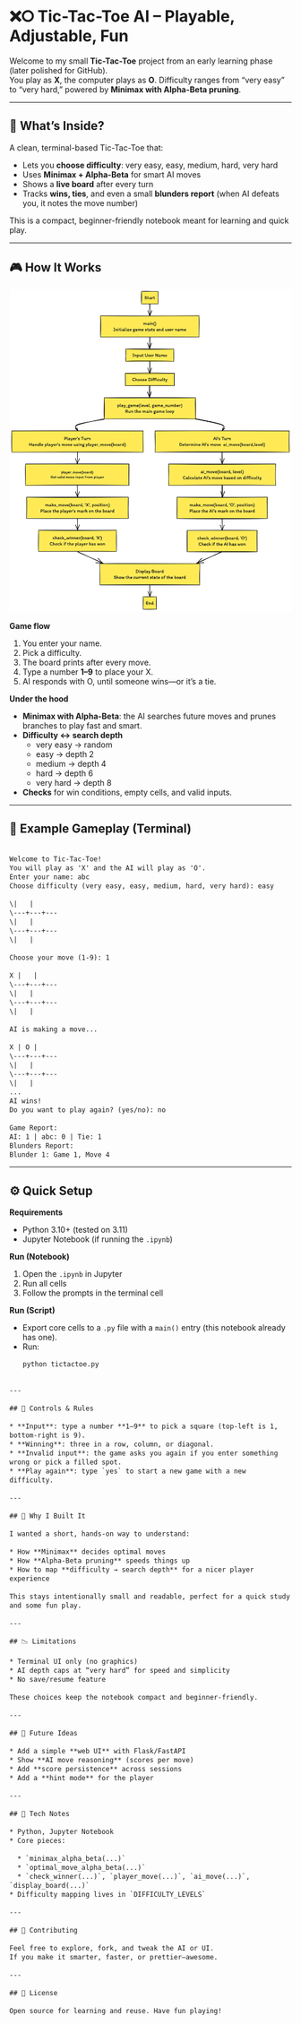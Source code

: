 # ❌⭘ Tic-Tac-Toe AI – Playable, Adjustable, Fun

Welcome to my small **Tic-Tac-Toe** project from an early learning phase (later polished for GitHub).  
You play as **X**, the computer plays as **O**. Difficulty ranges from “very easy” to “very hard,” powered by **Minimax with Alpha-Beta pruning**.

---

## 🎯 What’s Inside?

A clean, terminal-based Tic-Tac-Toe that:
- Lets you **choose difficulty**: very easy, easy, medium, hard, very hard
- Uses **Minimax + Alpha-Beta** for smart AI moves
- Shows a **live board** after every turn
- Tracks **wins, ties**, and even a small **blunders report** (when AI defeats you, it notes the move number)

This is a compact, beginner-friendly notebook meant for learning and quick play.

---

## 🎮 How It Works

![Workflow](tic%20tac%20flow.png)

**Game flow**
1. You enter your name.
2. Pick a difficulty.
3. The board prints after every move.
4. Type a number **1–9** to place your X.
5. AI responds with O, until someone wins—or it’s a tie.

**Under the hood**
- **Minimax with Alpha-Beta**: the AI searches future moves and prunes branches to play fast and smart.
- **Difficulty ↔ search depth**  
  - very easy → random  
  - easy → depth 2  
  - medium → depth 4  
  - hard → depth 6  
  - very hard → depth 8  
- **Checks** for win conditions, empty cells, and valid inputs.

---

## 🧪 Example Gameplay (Terminal)

```

Welcome to Tic-Tac-Toe!
You will play as 'X' and the AI will play as 'O'.
Enter your name: abc
Choose difficulty (very easy, easy, medium, hard, very hard): easy

\|   |
\---+---+---
\|   |
\---+---+---
\|   |

Choose your move (1-9): 1

X |   |
\---+---+---
\|   |
\---+---+---
\|   |

AI is making a move...

X | O |
\---+---+---
\|   |
\---+---+---
\|   |
...
AI wins!
Do you want to play again? (yes/no): no

Game Report:
AI: 1 | abc: 0 | Tie: 1
Blunders Report:
Blunder 1: Game 1, Move 4

```
---

## ⚙️ Quick Setup

**Requirements**
- Python 3.10+ (tested on 3.11)
- Jupyter Notebook (if running the `.ipynb`)

**Run (Notebook)**
1. Open the `.ipynb` in Jupyter
2. Run all cells
3. Follow the prompts in the terminal cell

**Run (Script)**
- Export core cells to a `.py` file with a `main()` entry (this notebook already has one).
- Run:
  ```bash
  python tictactoe.py
````

---

## 🧩 Controls & Rules

* **Input**: type a number **1–9** to pick a square (top-left is 1, bottom-right is 9).
* **Winning**: three in a row, column, or diagonal.
* **Invalid input**: the game asks you again if you enter something wrong or pick a filled spot.
* **Play again**: type `yes` to start a new game with a new difficulty.

---

## 🧠 Why I Built It

I wanted a short, hands-on way to understand:

* How **Minimax** decides optimal moves
* How **Alpha-Beta pruning** speeds things up
* How to map **difficulty → search depth** for a nicer player experience

This stays intentionally small and readable, perfect for a quick study and some fun play.

---

## 📉 Limitations

* Terminal UI only (no graphics)
* AI depth caps at “very hard” for speed and simplicity
* No save/resume feature

These choices keep the notebook compact and beginner-friendly.

---

## 🚀 Future Ideas

* Add a simple **web UI** with Flask/FastAPI
* Show **AI move reasoning** (scores per move)
* Add **score persistence** across sessions
* Add a **hint mode** for the player

---

## 🔧 Tech Notes

* Python, Jupyter Notebook
* Core pieces:

  * `minimax_alpha_beta(...)`
  * `optimal_move_alpha_beta(...)`
  * `check_winner(...)`, `player_move(...)`, `ai_move(...)`, `display_board(...)`
* Difficulty mapping lives in `DIFFICULTY_LEVELS`

---

## 🤝 Contributing

Feel free to explore, fork, and tweak the AI or UI.
If you make it smarter, faster, or prettier—awesome.

---

## 📝 License

Open source for learning and reuse. Have fun playing!


